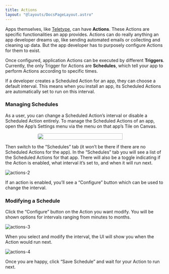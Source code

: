 ```yaml
---
title: Actions
layout: "@layouts/DocsPageLayout.astro"
---
```


Apps themselves, like [Teletype](/docs/en/use/interface#teletype), can have **Actions**. These Actions are specific functionalities an app provides. Actions can do really anything an app developer dreams up, like sending automated emails or collecting and cleaning up data. But the app developer has to purposely configure Actions for them to exist.

Once configured, application Actions can be executed by different **Triggers**. Currently, the only Trigger for Actions are **Schedules**, which tell your app to perform Actions according to specific times.

If a developer creates a Scheduled Action for an app, they can choose a default interval. This means when you install an app, its Scheduled Actions are automatically set to run on this  interval.

### Managing Schedules

As a user, you can change a Scheduled Action’s interval or disable a Scheduled Action entirely.  To manage the Scheduled Actions of an app, open the App’s Settings menu via the menu on that app’s Tile on Canvas.

<div style="display:flex; justify-content: center;"><img style="border-radius: 5px; width: 90%; max-width:300px;" src="/docs-assets/use/actions-1.png"/></div>

Then switch to the “Schedules” tab (it won’t be there if there are no Scheduled Actions for the app). In the “Schedules” tab you will see a list of the Scheduled Actions for that app. There will also be a toggle indicating if the Action is enabled, what interval it’s set to, and when it will run next.

![actions-2](/docs-assets/use/actions-2.png)

If an action is enabled, you’ll see a “Configure” button which can be used to change the
interval.

### Modifying a Schedule

Click the “Configure” button on the Action you want modify. You will be shown options for intervals ranging from minutes to months.

![actions-3](/docs-assets/use/actions-3.png)

When you select and modify the interval, the UI will show you when the Action would run next.

![actions-4](/docs-assets/use/actions-4.png)

Once you are happy, click “Save Schedule” and wait for your Action to run next.